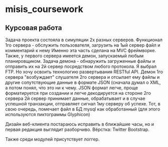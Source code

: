 # misis_coursework
<h2>Курсовая работа</h2>
<p>Задача проекта состояла в симуляции 2х разных серверов. Функционал 1го сервера - обслужить пользователя, загрузить на 1ый сервер файл и комментарий к нему
Именно эта часть сделана на MVC фреймворке. Также, у первого сервера имеется демон, запускаемый любым планировщиком. Задача демона - обнаружить загруженные файлы и отправить их на 2й сервер посредством любого протокола. Я выбрал FTP. Но хочу освоить технологию развертывания
RESTful API. Демон 1го сервера "возбуждает" слушателя 2го сервера и отсылает ему файлы и другие сопутствующие данные в формате JSON (сначала думал о XML, а потом понял, что это ни к чему. JSON формат легче, проще форматируется при создании и легче декодируется на стороне 2го сервера
2й сервер принимает данные, обрабатывает и в случае успешной транзакции, отправляет сигнал 1му серверу об успехе. Тот, в свою очередь, помечает файл в БД mysql как обработанный (для этого используются пиктограммы Glyphicon)

Дизайн веб-клиента постараюсь исправить в ближайшие часы, но и первая редакция выглядит разборчиво. Вёрстка: Twitter Bootstrap.

Также среди модулей присутствует логгер.

